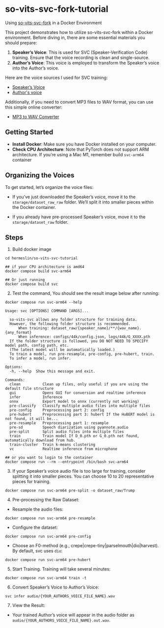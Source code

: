 # so-vits-svc-fork-tutorial
Using [so-vits-svc-fork](https://github.com/voicepaw/so-vits-svc-fork) in a Docker Environment

This project demonstrates how to utilize so-vits-svc-fork within a Docker environment. Before diving in, there are some essential materials you should prepare:

1. **Speaker’s Voice**: This is used for SVC (Speaker-Verification Code) training. Ensure that the voice recording is clean and single-source.
2. **Author’s Voice**: This voice is employed to transform the Speaker’s voice into the Author’s voice.

Here are the voice sources I used for SVC training:
- [Speaker’s Voice](https://www.kaggle.com/datasets/etaifour/trump-speeches-audio-and-word-transcription)
- [Author's voice](https://www.looperman.com/acapellas/genres/rap-acapellas-vocals-sounds-samples-download)

Additionally, if you need to convert MP3 files to WAV format, you can use this simple online converter:
- [MP3 to WAV Converter](https://www.freeconvert.com/mp3-to-wav)

## Getting Started
- **Install Docker**: Make sure you have Docker installed on your computer.
- **Check CPU Architecture**: Note that PyTorch does not support ARM architecture. If you’re using a Mac M1, remember build `svc-arm64` container

## Organizing the Voices
To get started, let’s organize the voice files:
- If you’ve just downloaded the Speaker’s voice, move it to the `storage/dataset_raw_raw` folder. We’ll split it into smaller pieces within the Docker container.

- If you already have pre-processed Speaker’s voice, move it to the `storage/dataset_raw` folder.

## Steps
1. Build docker image
```shell
cd hermeslin/so-vits-svc-tutorial

## if your CPU architecture is amd64
docker compose build svc-arm64

## Or just running
docker compose build svc
```

2. Test the command, You should see the result image below after running:
```shell
docker compose run svc-arm64 --help

Usage: svc [OPTIONS] COMMAND [ARGS]...

  so-vits-svc allows any folder structure for training data.
  However, the following folder structure is recommended.
      When training: dataset_raw/{speaker_name}/**/{wav_name}.{any_format}
      When inference: configs/44k/config.json, logs/44k/G_XXXX.pth
  If the folder structure is followed, you DO NOT NEED TO SPECIFY model path, config path, etc.
  (The latest model will be automatically loaded.)
  To train a model, run pre-resample, pre-config, pre-hubert, train.
  To infer a model, run infer.

Options:
  -h, --help  Show this message and exit.

Commands:
  clean          Clean up files, only useful if you are using the default file structure
  gui            Opens GUI for conversion and realtime inference
  infer          Inference
  onnx           Export model to onnx (currently not working)
  pre-classify   Classify multiple audio files into multiple files
  pre-config     Preprocessing part 2: config
  pre-hubert     Preprocessing part 3: hubert If the HuBERT model is not found, it will be...
  pre-resample   Preprocessing part 1: resample
  pre-sd         Speech diarization using pyannote.audio
  pre-split      Split audio files into multiple files
  train          Train model If D_0.pth or G_0.pth not found, automatically download from hub.
  train-cluster  Train k-means clustering
  vc             Realtime inference from microphone

## or you want to login to the container
docker compose run --rm --entrypoint /bin/bash svc-arm64
```

3. If your Speaker’s voice audio file is too large for training, consider splitting it into smaller pieces. You can choose 10 to 20 representative pieces for training.
```shell
docker compose run svc-arm64 pre-split -o dataset_raw/Trump
```

4. Pre-processing the Raw Dataset:
  - Resample the audio files:
```shell
docker compose run svc-arm64 pre-resample
```
  - Configure the dataset:
```shell
docker compose run svc-arm64 pre-config
```
  - Choose an F0-method (e.g., crepe|crepe-tiny|parselmouth|dio|harvest). By default, svc uses `dio`:
```shell
docker compose run svc-arm64 pre-hubert
```

5. Start Training. Training will take several minutes:
```shell
docker compose run svc-arm64 train -t
```

6. Convert Speaker’s Voice to Author’s Voice:
```shell
svc infer audio/{YOUR_AUTHORS_VOICE_FILE_NAME}.wav
```

7. View the Result:
  - Your trained Author’s voice will appear in the audio folder as `audio/{YOUR_AUTHORS_VOICE_FILE_NAME}.out.wav`.